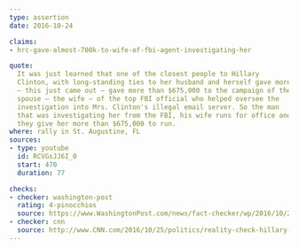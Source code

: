 ```yaml
---
type: assertion
date: 2016-10-24

claims:
- hrc-gave-almost-700k-to-wife-of-fbi-agent-investigating-her

quote:
  It was just learned that one of the closest people to Hillary
  Clinton, with long-standing ties to her husband and herself gave more
  — this just came out — gave more than $675,000 to the campaign of the
  spouse — the wife — of the top FBI official who helped oversee the
  investigation into Mrs. Clinton's illegal email server. So the man
  that was investigating her from the FBI, his wife runs for office and
  they give her more than $675,000 to run.
where: rally in St. Augustine, FL
sources:
- type: youtube
  id: RCVGsJJ6I_0
  start: 470
  duration: 77

checks:
- checker: washington-post
  rating: 4-pinocchios
  source: https://www.WashingtonPost.com/news/fact-checker/wp/2016/10/25/trumps-mixed-up-version-of-the-latest-hillary-clinton-controversy/
- checker: cnn
  source: http://www.CNN.com/2016/10/25/politics/reality-check-hillary-clinton-fbi-investigation/index.html
---
```

